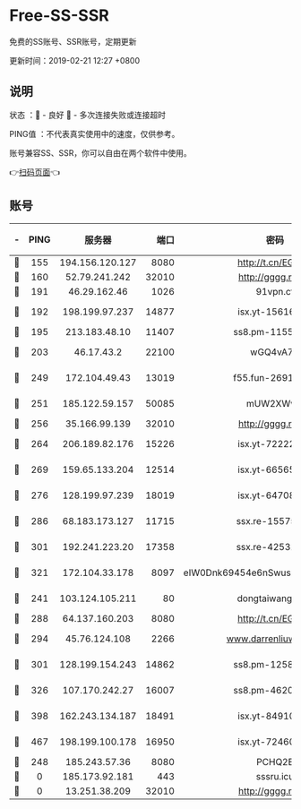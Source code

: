 # Free-SS-SSR

免费的SS账号、SSR账号，定期更新

更新时间：2019-02-21 12:27 +0800

## 说明

状态     ：🙂 - 良好 🙁 - 多次连接失败或连接超时

PING值   ：不代表真实使用中的速度，仅供参考。

账号兼容SS、SSR，你可以自由在两个软件中使用。

👉[扫码页面](https://liesauer.github.io/free-ss-ssr.github.io/)👈

## 账号

|-|PING|服务器|端口|密码|加密方式|区域|
|:----:|:----:|:-----:|-----:|:----:|:----:|:----:|
|🙂|155|194.156.120.127|8080|http://t.cn/EGJIyrl|rc4-md5|RU|
|🙂|160|52.79.241.242|32010|http://gggg.rocks|chacha20|KR|
|🙂|191|46.29.162.46|1026|91vpn.cf|rc4-md5|RU|
|🙂|192|198.199.97.237|14877|isx.yt-15616961|aes-256-cfb|US|
|🙂|195|213.183.48.10|11407|ss8.pm-11550642|rc4-md5|RU|
|🙂|203|46.17.43.2|22100|wGQ4vA7D|aes-256-gcm|RU|
|🙂|249|172.104.49.43|13019|f55.fun-26915398|aes-256-cfb|SG|
|🙂|251|185.122.59.157|50085|mUW2XWw8|aes-256-cfb|GB|
|🙂|256|35.166.99.139|32010|http://gggg.rocks|chacha20|US|
|🙂|264|206.189.82.176|15226|isx.yt-72222677|aes-256-cfb|SG|
|🙂|269|159.65.133.204|12514|isx.yt-66565507|aes-256-cfb|SG|
|🙂|276|128.199.97.239|18019|isx.yt-64708187|aes-256-cfb|SG|
|🙂|286|68.183.173.127|11715|ssx.re-15575310|aes-256-cfb|US|
|🙂|301|192.241.223.20|17358|ssx.re-42531129|aes-256-cfb|US|
|🙂|321|172.104.33.178|8097|eIW0Dnk69454e6nSwuspv9DmS201tQ0D|aes-256-cfb|SG|
|🙂|241|103.124.105.211|80|dongtaiwang.com|aes-256-cfb|US|
|🙂|288|64.137.160.203|8080|http://t.cn/EGJIyrl|rc4-md5|CA|
|🙂|294|45.76.124.108|2266|www.darrenliuwei.com|aes-256-cfb|AU|
|🙂|301|128.199.154.243|14862|ss8.pm-12583893|aes-256-cfb|SG|
|🙂|326|107.170.242.27|16007|ss8.pm-46207230|aes-256-cfb|US|
|🙂|398|162.243.134.187|18491|isx.yt-84910823|aes-256-cfb|US|
|🙂|467|198.199.100.178|16950|isx.yt-72460232|aes-256-cfb|US|
|🙁|248|185.243.57.36|8080|PCHQ2E|rc4-md5|US|
|🙁|0|185.173.92.181|443|sssru.icu|rc4-md5|RU|
|🙁|0|13.251.38.209|32010|http://gggg.rocks|chacha20|SG|
